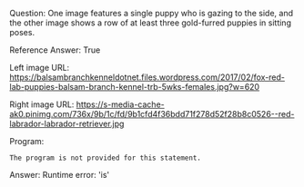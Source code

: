 Question: One image features a single puppy who is gazing to the side, and the other image shows a row of at least three gold-furred puppies in sitting poses.

Reference Answer: True

Left image URL: https://balsambranchkenneldotnet.files.wordpress.com/2017/02/fox-red-lab-puppies-balsam-branch-kennel-trb-5wks-females.jpg?w=620

Right image URL: https://s-media-cache-ak0.pinimg.com/736x/9b/1c/fd/9b1cfd4f36bdd71f278d52f28b8c0526--red-labrador-labrador-retriever.jpg

Program:

```
The program is not provided for this statement.
```
Answer: Runtime error: 'is'

